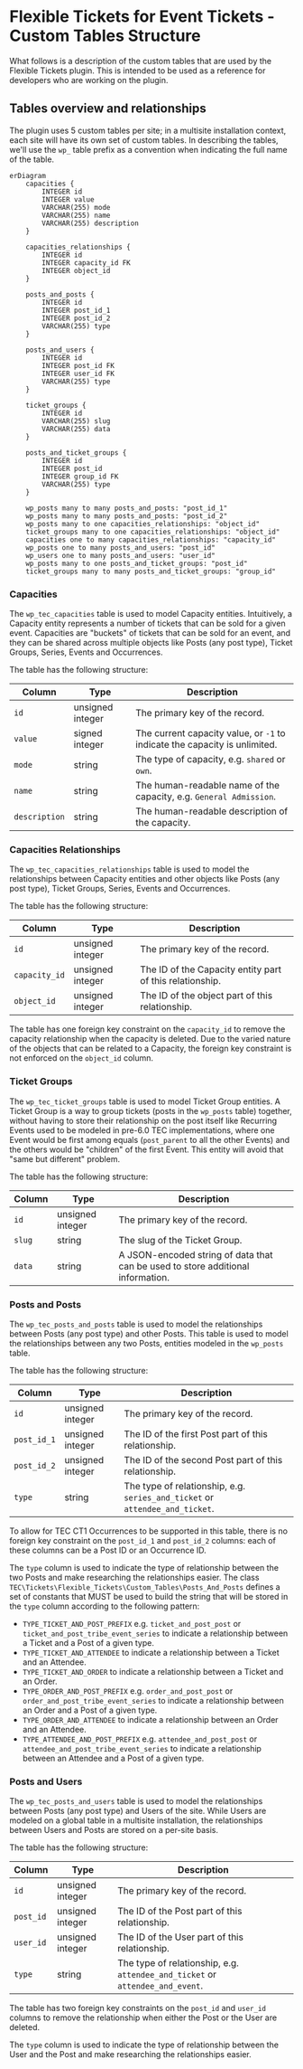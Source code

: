 # Flexible Tickets for Event Tickets - Custom Tables Structure

What follows is a description of the custom tables that are used by the Flexible Tickets plugin.
This is intended to be used as a reference for developers who are working on the plugin.

## Tables overview and relationships

The plugin uses 5 custom tables per site; in a multisite installation context, each site will have its own set of custom
tables.
In describing the tables, we'll use the `wp_` table prefix as a convention when indicating the full name of the table.

```mermaid
erDiagram
	capacities {
		INTEGER id
		INTEGER value
		VARCHAR(255) mode
		VARCHAR(255) name
		VARCHAR(255) description
	}

	capacities_relationships {
		INTEGER id
		INTEGER capacity_id FK
		INTEGER object_id
	}

	posts_and_posts {
		INTEGER id
		INTEGER post_id_1
		INTEGER post_id_2
		VARCHAR(255) type
	}

	posts_and_users {
		INTEGER id
		INTEGER post_id FK
		INTEGER user_id FK
		VARCHAR(255) type
	}

	ticket_groups {
		INTEGER id
		VARCHAR(255) slug
		VARCHAR(255) data
	}

	posts_and_ticket_groups {
		INTEGER id
		INTEGER post_id
		INTEGER group_id FK
		VARCHAR(255) type
	}

	wp_posts many to many posts_and_posts: "post_id_1"
	wp_posts many to many posts_and_posts: "post_id_2"
	wp_posts many to one capacities_relationships: "object_id"
	ticket_groups many to one capacities_relationships: "object_id"
	capacities one to many capacities_relationships: "capacity_id"
	wp_posts one to many posts_and_users: "post_id"
	wp_users one to many posts_and_users: "user_id"
	wp_posts many to one posts_and_ticket_groups: "post_id"
	ticket_groups many to many posts_and_ticket_groups: "group_id"
```

### Capacities

The `wp_tec_capacities` table is used to model Capacity entities.
Intuitively, a Capacity entity represents a number of tickets that can be sold for a given event.
Capacities are "buckets" of tickets that can be sold for an event, and they can be shared across multiple objects like
Posts (any post type), Ticket Groups, Series, Events and Occurrences.

The table has the following structure:

| Column        | Type             | Description                                                                |
|---------------|------------------|----------------------------------------------------------------------------|
| `id`          | unsigned integer | The primary key of the record.                                             |
| `value`       | signed integer   | The current capacity value, or `-1` to indicate the capacity is unlimited. |
| `mode`        | string           | The type of capacity, e.g. `shared` or `own`.                              |
| `name`        | string           | The human-readable name of the capacity, e.g. `General Admission`.         |
| `description` | string           | The human-readable description of the capacity.                            |

### Capacities Relationships

The `wp_tec_capacities_relationships` table is used to model the relationships between Capacity entities and other
objects like Posts (any post type), Ticket Groups, Series, Events and Occurrences.

The table has the following structure:

| Column        | Type             | Description                                              |
|---------------|------------------|----------------------------------------------------------|
| `id`          | unsigned integer | The primary key of the record.                           |
| `capacity_id` | unsigned integer | The ID of the Capacity entity part of this relationship. |
| `object_id`   | unsigned integer | The ID of the object part of this relationship.          |

The table has one foreign key constraint on the `capacity_id` to remove the capacity relationship when
the capacity is deleted.
Due to the varied nature of the objects that can be related to a Capacity, the foreign key constraint is not
enforced on the `object_id` column.

### Ticket Groups

The `wp_tec_ticket_groups` table is used to model Ticket Group entities.
A Ticket Group is a way to group tickets (posts in the `wp_posts` table) together, without having to store their
relationship on the post itself like Recurring Events used to be modeled in pre-6.0 TEC implementations, where one
Event would be first among equals (`post_parent` to all the other Events) and the others would be "children" of the
first Event. This entity will avoid that "same but different" problem.

The table has the following structure:

| Column | Type             | Description                                                                     |
|--------|------------------|---------------------------------------------------------------------------------|
| `id`   | unsigned integer | The primary key of the record.                                                  |
| `slug` | string           | The slug of the Ticket Group.                                                   |
| `data` | string           | A JSON-encoded string of data that can be used to store additional information. |

### Posts and Posts

The `wp_tec_posts_and_posts` table is used to model the relationships between Posts (any post type) and other Posts.
This table is used to model the relationships between any two Posts, entities modeled in the `wp_posts` table.

The table has the following structure:

| Column      | Type             | Description                                                                  |
|-------------|------------------|------------------------------------------------------------------------------|
| `id`        | unsigned integer | The primary key of the record.                                               |
| `post_id_1` | unsigned integer | The ID of the first Post part of this relationship.                          |
| `post_id_2` | unsigned integer | The ID of the second Post part of this relationship.                         |
| `type`      | string           | The type of relationship, e.g. `series_and_ticket` or `attendee_and_ticket`. |

To allow for TEC CT1 Occurrences to be supported in this table, there is no foreign key constraint on the `post_id_1`
and `post_id_2` columns: each of these columns can be a Post ID or an Occurrence ID.

The `type` column is used to indicate the type of relationship between the two Posts and make researching the
relationships easier.
The class `TEC\Tickets\Flexible_Tickets\Custom_Tables\Posts_And_Posts` defines a set of constants that MUST be used to
build the string that will be stored in the `type` column according to the following pattern:

* `TYPE_TICKET_AND_POST_PREFIX` e.g. `ticket_and_post_post` or `ticket_and_post_tribe_event_series` to indicate a relationship
  between a Ticket and a Post of a given type.
* `TYPE_TICKET_AND_ATTENDEE` to indicate a relationship between a Ticket and an Attendee.
* `TYPE_TICKET_AND_ORDER` to indicate a relationship between a Ticket and an Order.
* `TYPE_ORDER_AND_POST_PREFIX` e.g. `order_and_post_post` or `order_and_post_tribe_event_series` to indicate a relationship
  between an Order and a Post of a given type.
* `TYPE_ORDER_AND_ATTENDEE` to indicate a relationship between an Order and an Attendee.
* `TYPE_ATTENDEE_AND_POST_PREFIX` e.g. `attendee_and_post_post` or `attendee_and_post_tribe_event_series` to indicate a
  relationship between an Attendee and a Post of a given type.

### Posts and Users

The `wp_tec_posts_and_users` table is used to model the relationships between Posts (any post type) and Users of the
site.
While Users are modeled on a global table in a multisite installation, the relationships between Users and Posts are
stored on a per-site basis.

The table has the following structure:

| Column    | Type             | Description                                                                   |
|-----------|------------------|-------------------------------------------------------------------------------|
| `id`      | unsigned integer | The primary key of the record.                                                |
| `post_id` | unsigned integer | The ID of the Post part of this relationship.                                 |
| `user_id` | unsigned integer | The ID of the User part of this relationship.                                 |
| `type`    | string           | The type of relationship, e.g. `attendee_and_ticket` or `attendee_and_event`. |

The table has two foreign key constraints on the `post_id` and `user_id` columns to remove the relationship when
either the Post or the User are deleted.

The `type` column is used to indicate the type of relationship between the User and the Post and make researching the
relationships easier.

